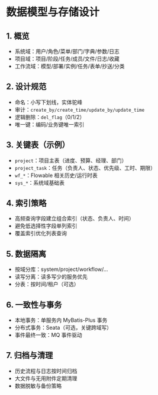 # 数据模型与存储设计

## 1. 概览
- 系统域：用户/角色/菜单/部门/字典/参数/日志
- 项目域：项目/阶段/任务/成员/文件/日志/收藏
- 工作流域：模型/部署/实例/任务/表单/抄送/分类

## 2. 设计规范
- 命名：小写下划线，实体驼峰
- 审计：`create_by/create_time/update_by/update_time`
- 逻辑删除：`del_flag`（0/1/2）
- 唯一键：编码/业务键唯一索引

## 3. 关键表（示例）
- `project`：项目主表（进度、预算、经理、部门）
- `project_task`：任务（负责人、状态、优先级、工时、期限）
- `wf_*`：Flowable 相关历史/运行时表
- `sys_*`：系统域基础表

## 4. 索引策略
- 高频查询字段建立组合索引（状态、负责人、时间）
- 避免低选择性字段单列索引
- 覆盖索引优化列表查询

## 5. 数据隔离
- 按域分库：system/project/workflow/...
- 读写分离：读多写少的服务优先
- 分表：按时间/租户（可选）

## 6. 一致性与事务
- 本地事务：单服务内 MyBatis-Plus 事务
- 分布式事务：Seata（可选，关键跨域写）
- 事件最终一致：MQ 事件驱动

## 7. 归档与清理
- 历史流程与日志按时间归档
- 大文件与无用附件定期清理
- 数据脱敏与备份策略
